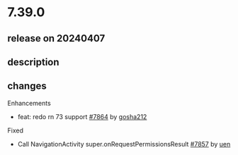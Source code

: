 # 7.39.0

## release on 20240407
## description
## changes
Enhancements

* feat: redo rn 73 support <a href="https://github.com/wix/react-native-navigation/pull/7864" data-hovercard-type="pull_request" data-hovercard-url="/wix/react-native-navigation/pull/7864/hovercard">#7864</a> by <a href="https://github.com/gosha212">gosha212</a>

Fixed

* Call NavigationActivity super.onRequestPermissionsResult <a href="https://github.com/wix/react-native-navigation/pull/7857" data-hovercard-type="pull_request" data-hovercard-url="/wix/react-native-navigation/pull/7857/hovercard">#7857</a> by <a href="https://github.com/uen">uen</a>


